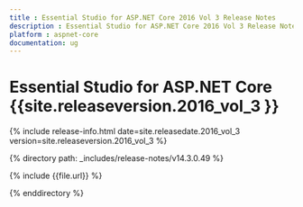 ```yaml
---
title : Essential Studio for ASP.NET Core 2016 Vol 3 Release Notes
description : Essential Studio for ASP.NET Core 2016 Vol 3 Release Notes
platform : aspnet-core
documentation: ug
---
```


# Essential Studio for ASP.NET Core {{site.releaseversion.2016_vol_3 }}

{% include release-info.html date=site.releasedate.2016_vol_3 version=site.releaseversion.2016_vol_3 %} 

{% directory path: _includes/release-notes/v14.3.0.49 %}

{% include {{file.url}} %}

{% enddirectory %}